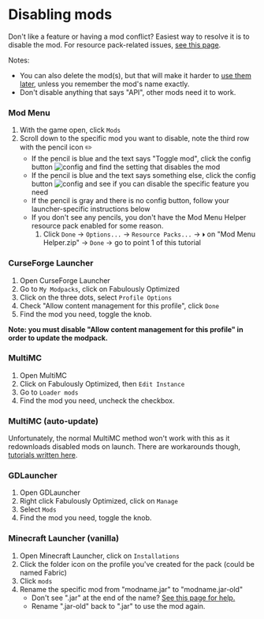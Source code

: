 # Disabling mods

Don't like a feature or having a mod conflict? Easiest way to resolve it is to disable the mod. For resource pack-related issues, [see this page](resource-pack-issues.md).

Notes:

* You can also delete the mod(s), but that will make it harder to [use them later](adding-more-mods.md), unless you remember the mod's name exactly.
* Don't disable anything that says "API", other mods need it to work.

### Mod Menu

1. With the game open, click `Mods`
2. Scroll down to the specific mod you want to disable, note the third row with the pencil icon ✏️
   * If the pencil is blue and the text says "Toggle mod", click the config button ![config](https://i.ibb.co/j35cBtn/image.png) and find the setting that disables the mod
   * If the pencil is blue and the text says something else, click the config button ![config](https://i.ibb.co/j35cBtn/image.png) and see if you can disable the specific feature you need
   * If the pencil is gray and there is no config button, follow your launcher-specific instructions below
   * If you don't see any pencils, you don't have the Mod Menu Helper resource pack enabled for some reason.
     1. Click `Done` -> `Options...` -> `Resource Packs...` -> `⏵` on "Mod Menu Helper.zip" -> `Done` -> go to point 1 of this tutorial

### CurseForge Launcher

1. Open CurseForge Launcher
2. Go to `My Modpacks`, click on Fabulously Optimized
3. Click on the three dots, select `Profile Options`
4. Check "Allow content management for this profile", click `Done`
5. Find the mod you need, toggle the knob.

**Note: you must disable "Allow content management for this profile" in order to update the modpack.**

### MultiMC

1. Open MultiMC
2. Click on Fabulously Optimized, then `Edit Instance`
3. Go to `Loader mods`
4. Find the mod you need, uncheck the checkbox.

### MultiMC (auto-update)

Unfortunately, the normal MultiMC method won't work with this as it redownloads disabled mods on launch. There are workarounds though, [tutorials written here](multimc-auto-update.md#can-i-ignore-some-of-the-mods).

### GDLauncher

1. Open GDLauncher
2. Right click Fabulously Optimized, click on `Manage`
3. Select `Mods`
4. Find the mod you need, toggle the knob.

### Minecraft Launcher (vanilla)

1. Open Minecraft Launcher, click on `Installations`
2. Click the folder icon on the profile you've created for the pack (could be named Fabric)
3. Click `mods`
4. Rename the specific mod from "modname.jar" to "modname.jar-old"
   * Don't see ".jar" at the end of the name? [See this page for help.](https://www.thewindowsclub.com/show-file-extensions-in-windows)
   * Rename ".jar-old" back to ".jar" to use the mod again.
